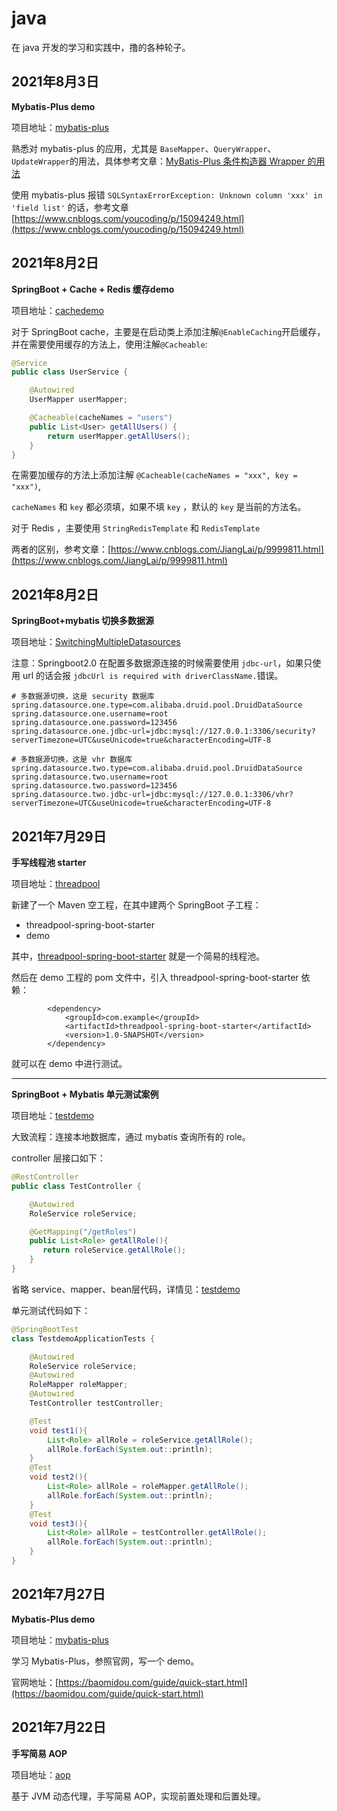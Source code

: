 # java
在 java 开发的学习和实践中，撸的各种轮子。

## 2021年8月3日

**Mybatis-Plus demo**

项目地址：[mybatis-plus](https://github.com/you170917/java/tree/main/mybatis-plus)

熟悉对 mybatis-plus 的应用，尤其是 `BaseMapper`、`QueryWrapper`、`UpdateWrapper`的用法，具体参考文章：[MyBatis-Plus 条件构造器 Wrapper 的用法](https://www.cnblogs.com/youcoding/p/15094467.html)

使用 mybatis-plus 报错 `SQLSyntaxErrorException: Unknown column 'xxx' in 'field list'` 的话，参考文章 [https://www.cnblogs.com/youcoding/p/15094249.html](https://www.cnblogs.com/youcoding/p/15094249.html)

## 2021年8月2日

**SpringBoot + Cache + Redis 缓存demo**

项目地址：[cachedemo](https://github.com/you170917/java/tree/main/cachedemo)

对于 SpringBoot cache，主要是在启动类上添加注解`@EnableCaching`开启缓存，并在需要使用缓存的方法上，使用注解`@Cacheable`:

```java
@Service
public class UserService {

    @Autowired
    UserMapper userMapper;

    @Cacheable(cacheNames = "users")
    public List<User> getAllUsers() {
        return userMapper.getAllUsers();
    }
}
```

在需要加缓存的方法上添加注解 `@Cacheable(cacheNames = "xxx", key = "xxx")`,

`cacheNames` 和 `key` 都必须填，如果不填 `key` ，默认的 `key` 是当前的方法名。

对于 Redis ，主要使用 `StringRedisTemplate` 和 `RedisTemplate`

两者的区别，参考文章：[https://www.cnblogs.com/JiangLai/p/9999811.html](https://www.cnblogs.com/JiangLai/p/9999811.html)

## 2021年8月2日

**SpringBoot+mybatis 切换多数据源**

项目地址：[SwitchingMultipleDatasources](https://github.com/you170917/java/tree/main/SwitchingMultipleDatasources)

注意：Springboot2.0 在配置多数据源连接的时候需要使用 `jdbc-url`，如果只使用 url 的话会报
`jdbcUrl is required with driverClassName.`错误。

```properties
# 多数据源切换，这是 security 数据库
spring.datasource.one.type=com.alibaba.druid.pool.DruidDataSource
spring.datasource.one.username=root
spring.datasource.one.password=123456
spring.datasource.one.jdbc-url=jdbc:mysql://127.0.0.1:3306/security?serverTimezone=UTC&useUnicode=true&characterEncoding=UTF-8

# 多数据源切换，这是 vhr 数据库
spring.datasource.two.type=com.alibaba.druid.pool.DruidDataSource
spring.datasource.two.username=root
spring.datasource.two.password=123456
spring.datasource.two.jdbc-url=jdbc:mysql://127.0.0.1:3306/vhr?serverTimezone=UTC&useUnicode=true&characterEncoding=UTF-8
```



## 2021年7月29日

**手写线程池 starter**

项目地址：[threadpool](https://github.com/you170917/java/tree/main/threadpool)

新建了一个 Maven 空工程，在其中建两个 SpringBoot 子工程：

- threadpool-spring-boot-starter
- demo

其中，[threadpool-spring-boot-starter](https://github.com/you170917/java/tree/main/threadpool/threadpool-spring-boot-starter) 就是一个简易的线程池。

然后在 demo 工程的 pom 文件中，引入 threadpool-spring-boot-starter 依赖：

```
        <dependency>
            <groupId>com.example</groupId>
            <artifactId>threadpool-spring-boot-starter</artifactId>
            <version>1.0-SNAPSHOT</version>
        </dependency>
```

就可以在 demo 中进行测试。

---

**SpringBoot + Mybatis 单元测试案例**

项目地址：[testdemo](https://github.com/you170917/java/tree/main/testdemo)

大致流程：连接本地数据库，通过 mybatis 查询所有的 role。

controller 层接口如下：

```java
@RestController
public class TestController {

    @Autowired
    RoleService roleService;

    @GetMapping("/getRoles")
    public List<Role> getAllRole(){
       return roleService.getAllRole();
    }
}
```

省略 service、mapper、bean层代码，详情见：[testdemo](https://github.com/you170917/java/tree/main/testdemo)

单元测试代码如下：

```java
@SpringBootTest
class TestdemoApplicationTests {

    @Autowired
    RoleService roleService;
    @Autowired
    RoleMapper roleMapper;
    @Autowired
    TestController testController;

    @Test
    void test1(){
        List<Role> allRole = roleService.getAllRole();
        allRole.forEach(System.out::println);
    }
    @Test
    void test2(){
        List<Role> allRole = roleMapper.getAllRole();
        allRole.forEach(System.out::println);
    }
    @Test
    void test3(){
        List<Role> allRole = testController.getAllRole();
        allRole.forEach(System.out::println);
    }
}
```

## 2021年7月27日

**Mybatis-Plus demo**

项目地址：[mybatis-plus](https://github.com/you170917/java/tree/main/mybatis-plus)

学习 Mybatis-Plus，参照官网，写一个 demo。

官网地址：[https://baomidou.com/guide/quick-start.html](https://baomidou.com/guide/quick-start.html)

## 2021年7月22日

**手写简易 AOP**

项目地址：[aop](https://github.com/you170917/java/tree/main/aop)

基于 JVM 动态代理，手写简易 AOP，实现前置处理和后置处理。
